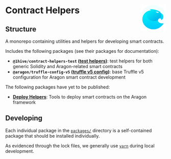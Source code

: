 # Contract Helpers <img align="right" src=".github/assets/aragon.svg" height="80px" />

## Structure

A monorepo containing utilities and helpers for developing smart contracts.

Includes the following packages (see their packages for documentation):

- **`@1hive/contract-helpers-test` ([test helpers](packages/test-helpers))**: test helpers for both generic Solidity and Aragon-related smart contracts
- **`@aragon/truffle-config-v5` ([truffle v5 config](packages/truffle-config-v5))**: base Truffle v5 configuration for Aragon smart contract development

The following packages have yet to be published:

- **[Deploy Helpers](packages/deploy-helpers)**: Tools to deploy smart contracts on the Aragon framework

## Developing

Each individual package in the [`packages/`](./packages/) directory is a self-contained package that should be installed individually.

As evidenced through the lock files, we generally use [`yarn`](https://yarnpkg.com/) during local development.
